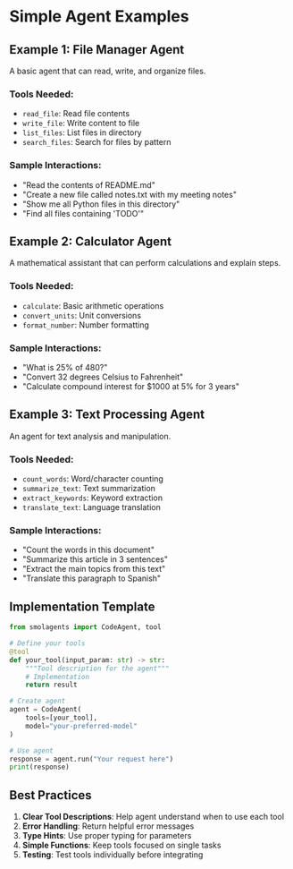 # Simple Agent Examples

## Example 1: File Manager Agent

A basic agent that can read, write, and organize files.

### Tools Needed:
- `read_file`: Read file contents
- `write_file`: Write content to file
- `list_files`: List files in directory
- `search_files`: Search for files by pattern

### Sample Interactions:
- "Read the contents of README.md"
- "Create a new file called notes.txt with my meeting notes"
- "Show me all Python files in this directory"
- "Find all files containing 'TODO'"

## Example 2: Calculator Agent

A mathematical assistant that can perform calculations and explain steps.

### Tools Needed:
- `calculate`: Basic arithmetic operations
- `convert_units`: Unit conversions
- `format_number`: Number formatting

### Sample Interactions:
- "What is 25% of 480?"
- "Convert 32 degrees Celsius to Fahrenheit"
- "Calculate compound interest for $1000 at 5% for 3 years"

## Example 3: Text Processing Agent

An agent for text analysis and manipulation.

### Tools Needed:
- `count_words`: Word/character counting
- `summarize_text`: Text summarization
- `extract_keywords`: Keyword extraction
- `translate_text`: Language translation

### Sample Interactions:
- "Count the words in this document"
- "Summarize this article in 3 sentences"
- "Extract the main topics from this text"
- "Translate this paragraph to Spanish"

## Implementation Template

```python
from smolagents import CodeAgent, tool

# Define your tools
@tool
def your_tool(input_param: str) -> str:
    """Tool description for the agent"""
    # Implementation
    return result

# Create agent
agent = CodeAgent(
    tools=[your_tool],
    model="your-preferred-model"
)

# Use agent
response = agent.run("Your request here")
print(response)
```

## Best Practices

1. **Clear Tool Descriptions**: Help agent understand when to use each tool
2. **Error Handling**: Return helpful error messages
3. **Type Hints**: Use proper typing for parameters
4. **Simple Functions**: Keep tools focused on single tasks
5. **Testing**: Test tools individually before integrating